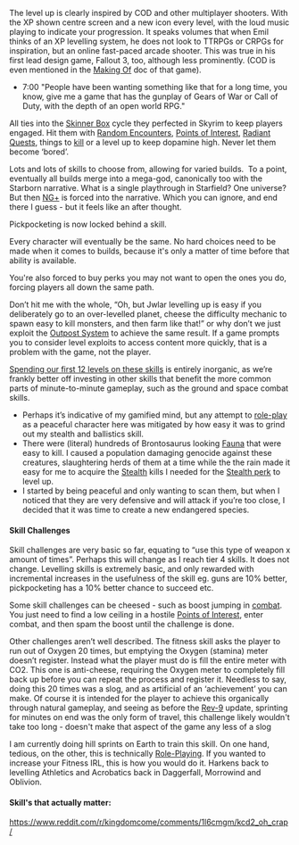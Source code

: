 The level up is clearly inspired by COD and other multiplayer shooters. With the XP shown centre screen and a new icon every level, with the loud music playing to indicate your progression. 
It speaks volumes that when Emil thinks of an XP levelling system, he does not look to TTRPGs or CRPGs for inspiration, but an online fast-paced arcade shooter. 
This was true in his first lead design game, Fallout 3, too, although less prominently. (COD is even mentioned in the [Making Of](https://www.youtube.com/watch?v=Lr5olzm9jXg) doc of that game).
- 7:00 "People have been wanting something like that for a long time, you know, give me a game that has the gunplay of Gears of War or Call of Duty, with the depth of an open world RPG."

All ties into the [Skinner Box](Skinner%20Box.md) cycle they perfected in Skyrim to keep players engaged. Hit them with [Random Encounters](Random%20Encounters.md), [Points of Interest](Points%20of%20Interest.md), [Radiant Quests](Radiant%20Quests.md), things to [kill](Advanced%20Combat.md) or a level up to keep dopamine high. Never let them become ‘bored’.

Lots and lots of skills to choose from, allowing for varied builds. 
	To a point, eventually all builds merge into a mega-god, canonically too with the Starborn narrative.
	What is a single playthrough in Starfield? One universe? But then [NG+](NG+.md) is forced into the narrative. Which you can ignore, and end there I guess - but it feels like an after thought.

Pickpocketing is now locked behind a skill.

Every character will eventually be the same. No hard choices need to be made when it comes to builds, because it's only a matter of time before that ability is available. 

You're also forced to buy perks you may not want to open the ones you do, forcing players all down the same path.

Don’t hit me with the whole, “Oh, but Jwlar levelling up is easy if you deliberately go to an over-levelled planet, cheese the difficulty mechanic to spawn easy to kill monsters, and then farm like that!” or why don’t we just exploit the [Outpost System](Outpost%20Management.md) to achieve the same result. If a game prompts you to consider level exploits to access content more quickly, that is a problem with the game, not the player. 

[Spending our first 12 levels on these skills](Surveying.md) is entirely inorganic, as we’re frankly better off investing in other skills that benefit the more common parts of minute-to-minute gameplay, such as the ground and space combat skills.
+ Perhaps it’s indicative of my gamified mind, but any attempt to [role-play](Gameplay%20Systems/Role-Playing.md) as a peaceful character here was mitigated by how easy it was to grind out my stealth and ballistics skill. 
+ There were (literal) hundreds of Brontosaurus looking [Fauna](Planets.md) that were easy to kill. I caused a population damaging genocide against these creatures, slaughtering herds of them at a time while the the rain made it easy for me to acquire the [Stealth](stealth.md) kills I needed for the [Stealth perk](Progression.md) to level up.
+ I started by being peaceful and only wanting to scan them, but when I noticed that they are very defensive and will attack if you’re too close, I decided that it was time to create a new endangered species.

#### Skill Challenges
Skill challenges are very basic so far, equating to “use this type of weapon x amount of times”. Perhaps this will change as I reach tier 4 skills.
	It does not change. Levelling skills is extremely basic, and only rewarded with incremental increases in the usefulness of the skill eg. guns are 10% better, pickpocketing has a 10% better chance to succeed etc.
	
Some skill challenges can be cheesed - such as boost jumping in [combat](Advanced%20Combat.md). You just need to find a low ceiling in a hostile [Points of Interest](Points%20of%20Interest.md), enter combat, and then spam the boost until the challenge is done.

Other challenges aren’t well described. The fitness skill asks the player to run out of Oxygen 20 times, but emptying the Oxygen (stamina) meter doesn’t register. Instead what the player must do is fill the entire meter with CO2. This one is anti-cheese, requiring the Oxygen meter to completely fill back up before you can repeat the process and register it. Needless to say, doing this 20 times was a slog, and as artificial of an ‘achievement’ you can make. 
	Of course it is intended for the player to achieve this organically through natural gameplay, and seeing as before the [Rev-9](Ground%20vehicles.md) update, sprinting for minutes on end was the only form of travel, this challenge likely wouldn't take too long - doesn't make that aspect of the game any less of a slog

I am currently doing hill sprints on Earth to train this skill. On one hand, tedious, on the other, this is technically [Role-Playing](Role-Playing.md). If you wanted to increase your Fitness IRL, this is how you would do it. Harkens back to levelling Athletics and Acrobatics back in Daggerfall, Morrowind and Oblivion.

#### Skill's that actually matter:
https://www.reddit.com/r/kingdomcome/comments/1l6cmgm/kcd2_oh_crap/